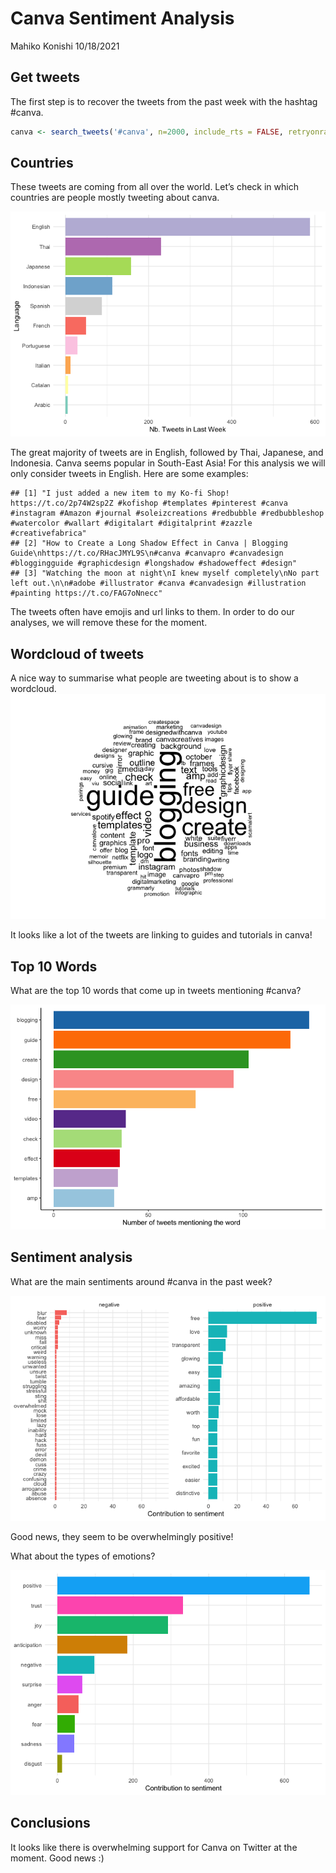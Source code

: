 Canva Sentiment Analysis
================
Mahiko Konishi
10/18/2021

## Get tweets

The first step is to recover the tweets from the past week with the
hashtag \#canva.

``` r
canva <- search_tweets('#canva', n=2000, include_rts = FALSE, retryonratelimit = TRUE, type='mixed')
```

## Countries

These tweets are coming from all over the world. Let’s check in which
countries are people mostly tweeting about canva.

![](canva_sentiment_files/figure-gfm/countries-1.png)<!-- -->

The great majority of tweets are in English, followed by Thai, Japanese,
and Indonesia. Canva seems popular in South-East Asia\! For this
analysis we will only consider tweets in English. Here are some
examples:

    ## [1] "I just added a new item to my Ko-fi Shop! https://t.co/2p74W2sp2Z #kofishop #templates #pinterest #canva #instagram #Amazon #journal #soleizcreations #redbubble #redbubbleshop #watercolor #wallart #digitalart #digitalprint #zazzle #creativefabrica"
    ## [2] "How to Create a Long Shadow Effect in Canva | Blogging Guide\nhttps://t.co/RHacJMYL9S\n#canva #canvapro #canvadesign #bloggingguide #graphicdesign #longshadow #shadoweffect #design"                                                                   
    ## [3] "Watching the moon at night\nI knew myself completely\nNo part left out.\n\n#adobe #illustrator #canva #canvadesign #illustration #painting https://t.co/FAG7oNnecc"

The tweets often have emojis and url links to them. In order to do our
analyses, we will remove these for the moment.

## Wordcloud of tweets

A nice way to summarise what people are tweeting about is to show a
wordcloud. ![](canva_sentiment_files/figure-gfm/wordcloud-1.png)<!-- -->

It looks like a lot of the tweets are linking to guides and tutorials in
canva\!

## Top 10 Words

What are the top 10 words that come up in tweets mentioning \#canva?

![](canva_sentiment_files/figure-gfm/top10-1.png)<!-- -->

## Sentiment analysis

What are the main sentiments around \#canva in the past week?

![](canva_sentiment_files/figure-gfm/sentiment-1.png)<!-- -->

Good news, they seem to be overwhelmingly positive\!

What about the types of emotions?

![](canva_sentiment_files/figure-gfm/emotions-1.png)<!-- -->

## Conclusions

It looks like there is overwhelming support for Canva on Twitter at the
moment. Good news :)
